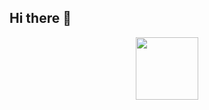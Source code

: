 ## Hi there 👋

<div id="header" align="center">
  <img src="https://i.giphy.com/media/v1.Y2lkPTc5MGI3NjExMmI3aXg0MGN1bjdlZmxoc3NyOW1ldDUwazdoOHZzYnIzZnFlY3AzZCZlcD12MV9pbnRlcm5hbF9naWZfYnlfaWQmY3Q9Zw/Ur4b3yf0RhqNO/giphy.gif" width="100"/>
</div>

<!--
**chdorgeix1/chdorgeix1** is a ✨ _special_ ✨ repository because its `README.md` (this file) appears on your GitHub profile.

Here are some ideas to get you started:

- 🔭 I’m currently working on ...
- 🌱 I’m currently learning ...
- 👯 I’m looking to collaborate on ...
- 🤔 I’m looking for help with ...
- 💬 Ask me about ...
- 📫 How to reach me: ...
- 😄 Pronouns: ...
- ⚡ Fun fact: ...
-->
